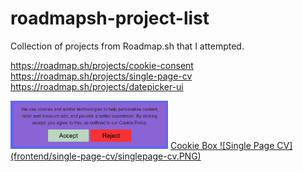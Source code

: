 # roadmapsh-project-list
Collection of projects from Roadmap.sh that I attempted.

https://roadmap.sh/projects/cookie-consent  
https://roadmap.sh/projects/single-page-cv  
https://roadmap.sh/projects/datepicker-ui  

<img src="frontend/test-cookie-box/cookiebox.PNG" width="50%" height="50%" />   
<a href="frontend/test-cookie-box">Cookie Box
![Single Page CV](frontend/single-page-cv/singlepage-cv.PNG)
